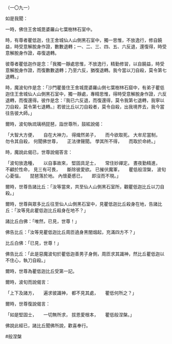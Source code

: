 （一〇九一）

如是我聞：

一時，佛住王舍城毘婆羅山七葉樹林石室中。

時，有尊者瞿低迦，住王舍城仙人山側黑石室中，獨一思惟，不放逸行，修自饒益，時受意解脫身作證，數數退轉；一、二、三、四、五、六反退，還復得，時受意解脫身作證，尋復退轉。

彼尊者瞿低迦作是念：「我獨一靜處思惟，不放逸行，精勤修習，以自饒益，時受意解脫身作證，而復數數退轉；乃至六反，猶復退轉。我今當以刀自殺，莫令第七退轉。」

時，魔波旬作是念：「沙門瞿曇住王舍城毘婆羅山側七葉樹林石窟中，有弟子瞿低迦住王舍城仙人山側黑石室中，獨一靜處，專精思惟，得時受意解脫身作證，六反退轉，而復還得。彼作是念：『我已六反退，而復還得，莫令我第七退轉，我寧以刀自殺，莫令第七退轉。』若彼比丘以刀自殺者，莫令自殺，出我境界去，我今當往告彼大師。」

爾時，波旬執琉璃柄琵琶，詣世尊所，鼓絃說偈：

「大智大方便，　　自在大神力，
得熾然弟子，　　而今欲取死。
大牟尼當制，　　勿令其自殺，
何聞佛世尊，　　正法律聲聞。
學其所不得，　　而取於命終。」

時，魔說此偈已，世尊說偈答言：

「波旬放逸種，　　以自事故來，
堅固具足士，　　常住妙禪定。
晝夜勤精進，　　不顧於性命，
見三有可畏，　　斷除彼愛欲。
已摧伏魔軍，　　瞿低般涅槃，
波旬心憂惱，　　琵琶落於地。
內懷憂慼已，　　即沒而不現。」

爾時，世尊告諸比丘：「汝等當來，共至仙人山側黑石室所，觀瞿低迦比丘以刀自殺。」

爾時，世尊與眾多比丘往至仙人山側黑石室中，見瞿低迦比丘殺身在地，告諸比丘：「汝等見此瞿低迦比丘殺身在地不？」

諸比丘白佛：「唯然，已見，世尊！」

佛告比丘：「汝等見瞿低迦比丘周匝遶身黑闇烟起，充滿四方不？」

比丘白佛：「已見，世尊！」

佛告比丘：「此是惡魔波旬於瞿低迦善男子身側，周匝求其識神，然比丘瞿低迦以不住心，執刀自殺。」

爾時，世尊為瞿低迦比丘受第一記。

爾時，波旬而說偈言：

「上下及諸方，　　遍求彼識神，
都不見其處，　　瞿低何所之？」

爾時，世尊復說偈言：

「如是堅固士，　　一切無所求，
拔恩愛根本，　　瞿低般涅槃。」

佛說此經已，諸比丘聞佛所說，歡喜奉行。








#般涅槃
